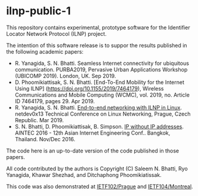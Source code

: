 # ilnp-public-1

This repository contains experimental, prototype software for the Identifier Locator Network Protocol (ILNP) project.

The intention of this software release is to suppor the results published in the following academic papers:

* R. Yanagida, S. N. Bhatti. Seamless Internet connectivity for ubiquitous communication. PURBA2019, Pervasive Urban Applications Workshop (UBICOMP 2019). London, UK. Sep 2019.
* D. Phoomikiattisak, S. N. Bhatti. [End-To-End Mobility for the Internet Using ILNP] (https://doi.org/10.1155/2019/7464179), Wireless Communications and Mobile Computing (WCMC), vol. 2019, no. Article ID 7464179, pages 29. Apr 2019. 
* R. Yanagida, S. N. Bhatti. [End-to-end networking with ILNP in Linux](https://netdevconf.org/0x13/session.html?talk-ilnp). netdev0x13 Technical Conference on Linux Networking, Prague, Czech Republic. Mar 2019.
* S. N. Bhatti, D. Phoomikiattisak, B. Simpson. [IP without IP addresses](http://dx.doi.org/10.1145/3012695.3012701). AINTEC 2016 - 12th Asian Internet Engineering Conf.. Bangkok, Thailand. Nov/Dec 2016.

The code here is an up-to-date version of the code published in those papers.

All code contributed by the authors is Copyright (C) Saleem N. Bhatti, Ryo Yanagida, Khawar Shezhad, and Ditchaphong Phoomikiatissak.

This code was also demonstrated at [IETF102/Prague](https://blogs.cisco.com/developer/prague-ietf-hackathon) and [IETF104/Montreal](https://trac.ietf.org/trac/ietf/meeting/wiki/105hackathon). 
